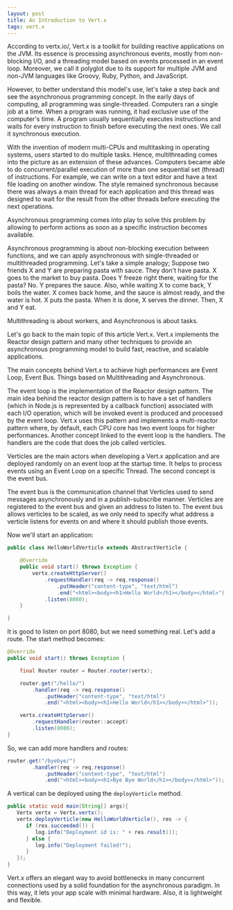 ```yaml
---
layout: post
title: An Introduction to Vert.x
tags: vert.x 
---
```


According to vertx.io/, Vert.x is a toolkit for building reactive applications on the JVM. Its essence is processing asynchronous events, mostly from non-blocking I/O, and a threading model based on events processed in an event loop. Moreover, we call it polyglot due to its support for multiple JVM and non-JVM languages like Groovy, Ruby, Python, and JavaScript.

However, to better understand this model's use, let's take a step back and see the asynchronous programming concept.
In the early days of computing, all programming was single-threaded. Computers ran a single job at a time. When a program was running, it had exclusive use of the computer's time. A program usually sequentially executes instructions and waits for every instruction to finish before executing the next ones. We call it synchronous execution.

With the invention of modern multi-CPUs and multitasking in operating systems, users started to do multiple tasks. Hence, multithreading comes into the picture as an extension of these advances. Computers became able to do concurrent/parallel execution of more than one sequential set (thread) of instructions. For example, we can write on a text editor and have a text file loading on another window. The style remained synchronous because there was always a main thread for each application and this thread was designed to wait for the result from the other threads before executing the next operations.

Asynchronous programming comes into play to solve this problem by allowing to perform actions as soon as a specific instruction becomes available. 

Asynchronous programming is about non-blocking execution between functions, and we can apply asynchronous with single-threaded or multithreaded programming.
Let's take a simple analogy; Suppose two friends X and Y are preparing pasta with sauce. They don't have pasta. X goes to the market to buy pasta. Does Y freeze right there, waiting for the pasta? No. Y prepares the sauce. Also, while waiting X to come back, Y boils the water. X comes back home, and the sauce is almost ready, and the water is hot. X puts the pasta. When it is done, X serves the dinner. Then, X and Y eat.

Multithreading is about workers, and Asynchronous is about tasks.

Let's go back to the main topic of this article Vert.x. Vert.x implements the Reactor design pattern and many other techniques to provide an asynchronous programming model to build fast, reactive, and scalable applications.

The main concepts behind Vert.x to achieve high performances are Event Loop, Event Bus. Things based on Multithreading and Asynchronous. 

The event loop is the implementation of the Reactor design pattern.
The main idea behind the reactor design pattern is to have a set of handlers (which in Node.js is represented by a callback function) associated with each I/O operation, which will be invoked event is produced and processed by the event loop. Vert.x uses this pattern and implements a multi-reactor pattern where, by default, each CPU core has two event loops for higher performances. Another concept linked to the event loop is the handlers. The handlers are the code that does the job called verticles.

Verticles are the main actors when developing a Vert.x application and are deployed randomly on an event loop at the startup time. It helps to process events using an Event Loop on a specific Thread.
The second concept is the event bus.

The event bus is the communication channel that Verticles used to send messages asynchronously and in a publish-subscribe manner. Verticles are registered to the event bus and given an address to listen to. The event bus allows verticles to be scaled, as we only need to specify what address a verticle listens for events on and where it should publish those events.

Now we'll start an application:

```java
public class HelloWorldVerticle extends AbstractVerticle {

    @Override
    public void start() throws Exception {
        vertx.createHttpServer() 
            .requestHandler(req -> req.response() 
                .putHeader("content-type", "text/html") 
                .end("<html><body><h1>Hello World</h1></body></html>"))
            .listen(8080);
    }

}
```

It is good to listen on port 8080, but we need something real. Let's add a route. The start method becomes:

```java
@Override
public void start() throws Exception {

    final Router router = Router.router(vertx);

    router.get("/hello/") 
        .handler(req -> req.response()
            .putHeader("content-type", "text/html") 
            .end("<html><body><h1>Hello World</h1></body></html>"));

    vertx.createHttpServer() 
        .requestHandler(router::accept) 
        .listen(8080);
}
```

So, we can add more handlers and routes:

```java
router.get("/byebye/") 
        .handler(req -> req.response()
            .putHeader("content-type", "text/html") 
            .end("<html><body><h1>Bye Bye World</h1></body></html>"));
```

A vertical can be deployed using the `deployVerticle` method.

```java
public static void main(String[] args){
   Vertx vertx = Vertx.vertx();
   vertx.deployVerticle(new HelloWorldVerticle(), res -> {
      if (res.succeeded()) {
         log.info("Deployment id is: " + res.result());
      } else {
         log.info("Deployment failed!");
      }
   });
}
```

Vert.x offers an elegant way to avoid bottlenecks in many concurrent connections used by a solid foundation for the asynchronous paradigm. In this way, it lets your app scale with minimal hardware. Also, it is lightweight and flexible.